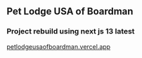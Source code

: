 

## Pet Lodge USA of Boardman

### Project rebuild using next js 13 latest


[petlodgeusaofboardman.vercel.app](https://petlodgeusaofboardman.vercel.app/)